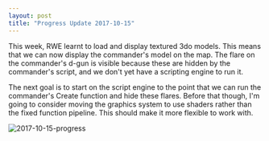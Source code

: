 ```yaml
---
layout: post
title: "Progress Update 2017-10-15"
---
```


This week, RWE learnt to load and display textured 3do models. This means that we can now display the commander's model on the map. The flare on the commander's d-gun is visible because these are hidden by the commander's script, and we don't yet have a scripting engine to run it.

The next goal is to start on the script engine to the point that we can run the commander's Create function and hide these flares. Before that though, I'm going to consider moving the graphics system to use shaders rather than the fixed function pipeline. This should make it more flexible to work with.

![2017-10-15-progress](/pics/progress-2017-10-15.png)
